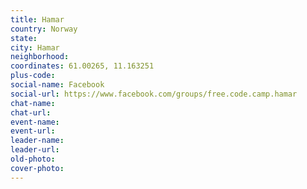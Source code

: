 ```yaml
---
title: Hamar
country: Norway
state: 
city: Hamar
neighborhood: 
coordinates: 61.00265, 11.163251
plus-code:
social-name: Facebook
social-url: https://www.facebook.com/groups/free.code.camp.hamar
chat-name:
chat-url:
event-name:
event-url:
leader-name:
leader-url:
old-photo: 
cover-photo:
---
```

